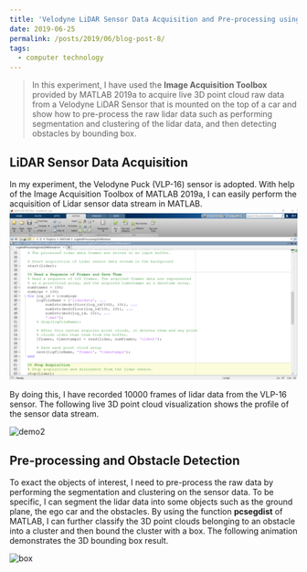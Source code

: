 ```yaml
---
title: 'Velodyne LiDAR Sensor Data Acquisition and Pre-processing using MATLAB'
date: 2019-06-25
permalink: /posts/2019/06/blog-post-8/
tags:
  - computer technology
---
```



> In this experiment, I have used the **Image Acquisition Toolbox** provided by MATLAB 2019a to acquire live 3D point cloud raw data from a Velodyne LiDAR Sensor that is mounted on the top of a car and show how to pre-process the raw lidar data such as performing segmentation and clustering of the lidar data, and then detecting obstacles by bounding box.

## LiDAR Sensor Data Acquisition

In my experiment, the Velodyne Puck (VLP-16) sensor is adopted. With help of the Image Acquisition Toolbox of MATLAB 2019a, I can easily perform the acquisition of Lidar sensor data stream in MATLAB. 
![acquire data][1]

By doing this, I have recorded $10000$ frames of lidar data from the VLP-16 sensor. The following live 3D point cloud visualization shows the profile of the sensor data stream.

![demo2][2]

## Pre-processing and Obstacle Detection

To exact the objects of interest, I need to pre-process the raw data by performing the segmentation and clustering on the sensor data. To be specific, I can segment the lidar data into some objects such as the ground plane, the ego car and the obstacles. By using the function **pcsegdist** of MATLAB, I can further classify the 3D point clouds belonging to an obstacle into a cluster and then bound the cluster with a box. The following animation demonstrates the 3D bounding box result.

![box][3]


  [1]: https://raw.githubusercontent.com/JianshanZhou/jianshanzhou.github.io/master/images/alogLiDar.png
  [2]: https://raw.githubusercontent.com/JianshanZhou/jianshanzhou.github.io/master/images/3DPointCloudAnimation_Trim_20190706225649.gif
  [3]: https://raw.githubusercontent.com/JianshanZhou/jianshanzhou.github.io/master/images/ptCloudDetectionDemo_20190706223755.gif
